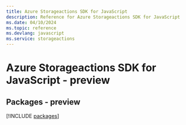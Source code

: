 ```yaml
---
title: Azure Storageactions SDK for JavaScript
description: Reference for Azure Storageactions SDK for JavaScript
ms.date: 04/10/2024
ms.topic: reference
ms.devlang: javascript
ms.service: storageactions
---
```

# Azure Storageactions SDK for JavaScript - preview
## Packages - preview
[!INCLUDE [packages](storageactions-index.md)]